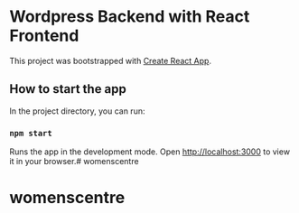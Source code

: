 # Wordpress Backend with React Frontend

This project was bootstrapped with [Create React App](https://github.com/facebook/create-react-app).

## How to start the app

In the project directory, you can run:

### `npm start`

Runs the app in the development mode.
Open [http://localhost:3000](http://localhost:3000) to view it in your browser.# womenscentre
# womenscentre
